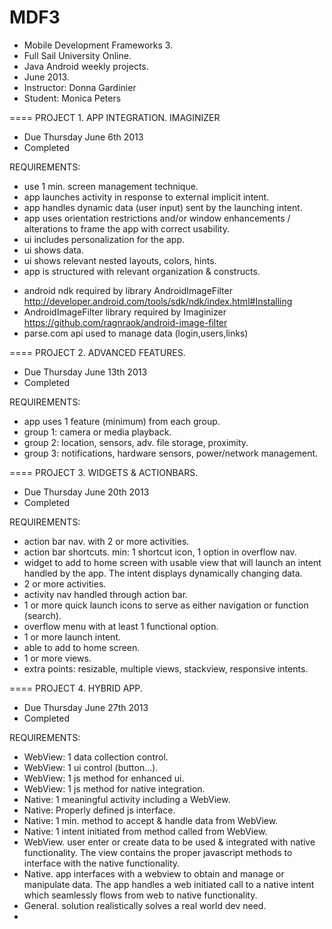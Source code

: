 MDF3
====
- Mobile Development Frameworks 3.
- Full Sail University Online. 
- Java Android weekly projects.
- June 2013. 
- Instructor: Donna Gardinier
- Student: Monica Peters

====
PROJECT 1. APP INTEGRATION. IMAGINIZER
* Due Thursday June 6th 2013
* Completed

REQUIREMENTS:
* use 1 min. screen management technique.
* app launches activity in response to external implicit intent.
* app handles dynamic data (user input) sent by the launching intent.
* app uses orientation restrictions and/or window enhancements / alterations to frame the app with correct usability.
* ui includes personalization for the app.
* ui shows data.
* ui shows relevant nested layouts, colors, hints.
* app is structured with relevant organization & constructs.

- android ndk required by library AndroidImageFilter
http://developer.android.com/tools/sdk/ndk/index.html#Installing
- AndroidImageFilter library required by Imaginizer
https://github.com/ragnraok/android-image-filter
- parse.com api used to manage data (login,users,links)

====
PROJECT 2. ADVANCED FEATURES.
* Due Thursday June 13th 2013
* Completed

REQUIREMENTS:
* app uses 1 feature (minimum) from each group. 
* group 1: camera or media playback.
* group 2: location, sensors, adv. file storage, proximity.
* group 3: notifications, hardware sensors, power/network management.

====
PROJECT 3. WIDGETS & ACTIONBARS.
* Due Thursday June 20th 2013
* Completed

REQUIREMENTS:
* action bar nav. with 2 or more activities.
* action bar shortcuts. min: 1 shortcut icon, 1 option in overflow nav.
* widget to add to home screen with usable view that will launch an intent handled by the app.  The intent displays dynamically changing data.
* 2 or more activities.
* activity nav handled through action bar.
* 1 or more quick launch icons to serve as either navigation or function (search).
* overflow menu with at least 1 functional option.
* 1 or more launch intent.
* able to add to home screen.
* 1 or more views.
* extra points:  resizable, multiple views, stackview, responsive intents.

====
PROJECT 4. HYBRID APP.
* Due Thursday June 27th 2013
* Completed

REQUIREMENTS:
* WebView: 1 data collection control.
* WebView: 1 ui control (button...).
* WebView: 1 js method for enhanced ui.
* WebView: 1 js method for native integration.
* Native: 1 meaningful activity including a WebView.
* Native: Properly defined js interface.
* Native: 1 min. method to accept & handle data from WebView.
* Native: 1 intent initiated from method called from WebView.
* WebView.  user enter or create data to be used & integrated with native functionality.  The view contains the proper javascript methods to interface with the native functionality.
* Native.  app interfaces with a webview to obtain and manage or manipulate data.  The app handles a web initiated call to a native intent which seamlessly flows from web to native functionality.
* General. solution realistically solves a real world dev need.
* 
